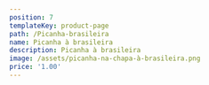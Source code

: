 ```yaml
---
position: 7
templateKey: product-page
path: /Picanha-brasileira
name: Picanha à brasileira
description: Picanha à brasileira
image: /assets/picanha-na-chapa-à-brasileira.png
price: '1.00'
---
```



